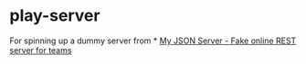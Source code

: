 # play-server

For spinning up a dummy server from * [My JSON Server - Fake online REST server for teams](https://my-json-server.typicode.com/)
